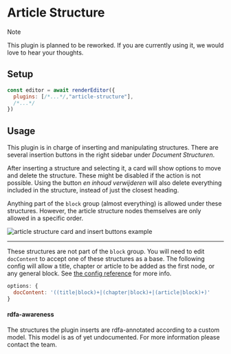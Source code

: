 # Article Structure

> [!NOTE]
>This plugin is planned to be reworked. If you are currently using it, we would
>love to hear your thoughts.

## Setup

```javascript
const editor = await renderEditor({
  plugins: [/*...*/,"article-structure"], 
  /*...*/
})

```
## Usage

This plugin is in charge of inserting and manipulating structures. There are several insertion buttons in the right sidebar under *Document Structuren*.

After inserting a structure and selecting it, a card will show options to move and delete the structure. These might be disabled if the action is not possible. Using the button *en inhoud verwijderen* will also delete everything included in the structure, instead of just the closest heading. 

Anything part of the `block` group (almost everything) is allowed under these structures. However, the article structure nodes themselves are only allowed in a specific order. 

![article structure card and insert buttons example](https://github.com/lblod/frontend-embeddable-notule-editor/assets/126079676/9920df02-3e9c-43c2-bf7e-fdce182439b9)

***

These structures are not part of the `block` group. You will need to edit `docContent` to accept one of these structures as a base. The following config will allow a title, chapter or article to be added as the first node, or any general block. See [the config reference](/docs/configuration.md) for more info.
```javascript
options: {
  docContent: '((title|block)+|(chapter|block)+|(article|block)+)'
}
```

#### rdfa-awareness

The structures the plugin inserts are rdfa-annotated according to a custom model. This model
is as of yet undocumented. For more information please contact the team.
